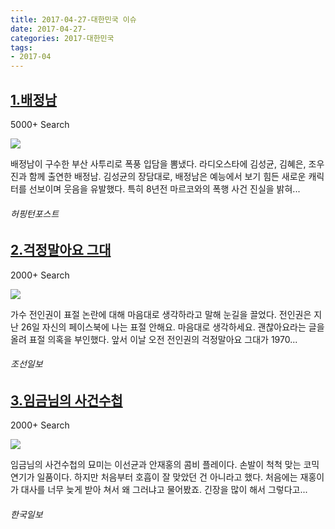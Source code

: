 ```yaml
---
title: 2017-04-27-대한민국 이슈
date: 2017-04-27-
categories: 2017-대한민국
tags: 
- 2017-04
---
```


[1.배정남](http://www.huffingtonpost.kr/2017/04/27/story_n_16278682.html)
--

5000+ Search

![](http:)

배정남이 구수한 부산 사투리로 폭풍 입담을 뽐냈다. 라디오스타에 김성균, 김혜은, 조우진과 함께 출연한 배정남. 김성균의 장담대로, 배정남은 예능에서 보기 힘든 새로운 캐릭터를 선보이며 웃음을 유발했다. 특히 8년전 마르코와의 폭행 사건 진실을 밝혀...
###### 허핑턴포스트

[2.걱정말아요 그대](http://news.chosun.com/site/data/html_dir/2017/04/27/2017042700903.html)
--

2000+ Search

![](http:)

가수 전인권이 표절 논란에 대해 마음대로 생각하라고 말해 눈길을 끌었다. 전인권은 지난 26일 자신의 페이스북에 나는 표절 안해요. 마음대로 생각하세요. 괜찮아요라는 글을 올려 표절 의혹을 부인했다. 앞서 이날 오전 전인권의 걱정말아요 그대가 1970...
###### 조선일보

[3.임금님의 사건수첩](http://www.hankookilbo.com/v/9bf85039598aa396de5086fb4da37327)
--

2000+ Search

![](http:)

임금님의 사건수첩의 묘미는 이선균과 안재홍의 콤비 플레이다. 손발이 척척 맞는 코믹 연기가 일품이다. 하지만 처음부터 호흡이 잘 맞았던 건 아니라고 했다. 처음에는 재홍이가 대사를 너무 늦게 받아 쳐서 왜 그러냐고 물어봤죠. 긴장을 많이 해서 그렇다고...
###### 한국일보

